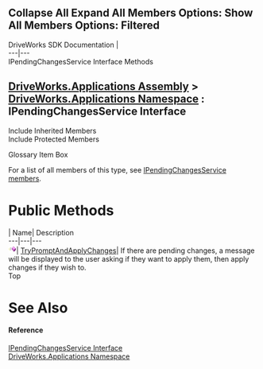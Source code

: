 Collapse All Expand All Members Options: Show All  Members Options: Filtered   
---  
DriveWorks SDK Documentation  |   
---|---  
IPendingChangesService Interface Methods   
  
[DriveWorks.Applications Assembly](topic13.md) > [DriveWorks.Applications Namespace](topic16.md) : IPendingChangesService Interface  
---  
  
Include Inherited Members    
Include Protected Members    


Glossary Item Box

For a list of all members of this type, see [IPendingChangesService members](topic356.md).

# Public Methods

| Name| Description  
---|---|---  
![ Method](dotnetimages/Method.gif)| [TryPromptAndApplyChanges](topic360.md)| If there are pending changes, a message will be displayed to the user asking if they want to apply them, then apply changes if they wish to.   
Top

# See Also

#### Reference

[IPendingChangesService Interface](topic355.md)   
[DriveWorks.Applications Namespace](topic16.md)


